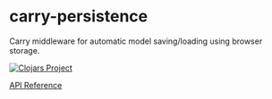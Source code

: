 # carry-persistence

Carry middleware for automatic model saving/loading using browser storage.

[![Clojars Project](https://img.shields.io/clojars/v/carry-persistence.svg)](https://clojars.org/carry-persistence)

[API Reference](http://metametadata.github.io/carry/api/carry-persistence.core.html)